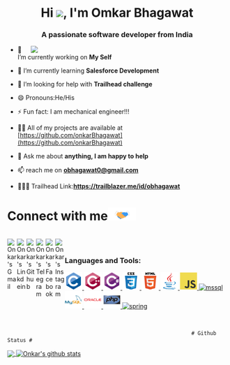 



<h1 align="center">Hi <img src="https://media.giphy.com/media/hvRJCLFzcasrR4ia7z/giphy.gif" width="25px">, I'm Omkar Bhagawat</h1>
<h3 align="center">A passionate software developer from India</h3>

<p >
  <img src="https://st2.depositphotos.com/1802620/7621/v/950/depositphotos_76219969-stock-illustration-online-shopping-flat-concept.jpg"width="450" align='right'>
  
</p> 

- 🔭 I’m currently working on **My Self**

- 🌱 I’m currently learning **Salesforce Development**

- 🤝 I’m looking for help with **Trailhead challenge**

- 😄 Pronouns:He/His

- ⚡ Fun fact: I am mechanical engineer!!!

- 👨‍💻 All of my projects are available at [https://github.com/onkarBhagawat](https://github.com/onkarBhagawat)

- 💬 Ask me about **anything, I am happy to help**

- 📫  reach me on **obhagawat0@gmail.com**

- 👨🏻‍💻   Trailhead Link:**https://trailblazer.me/id/obhagawat**

# Connect with me<img src="https://github.com/OmkarRatnaparkhi/OmkarRatnaparkhi/blob/main/Handshake.gif" height="30px">
 
<br/>
<a href="obhagawat0@gmail.com">
  <img align="left" alt="Onkar's Gmail" width="22px" src="https://cdn.jsdelivr.net/npm/simple-icons@v3/icons/gmail.svg" />
</a>
<a href=https://www.linkedin.com/in/omkar-bhagawat/>
  <img align="left" alt="Onkar's Linkdein" width="22px" src="https://cdn.jsdelivr.net/npm/simple-icons@v3/icons/linkedin.svg" />
</a>
<a href="https://github.com/onkarBhagawat">
  <img align="left" alt="Onkar's Github" width="22px" src="https://cdn.jsdelivr.net/npm/simple-icons@v3/icons/github.svg" />
</a>
<a href="https://t.me/OmkarBhagawat">
  <img align="left" alt="Onkar's Telegram" width="22px" src="https://cdn.jsdelivr.net/npm/simple-icons@v3/icons/telegram.svg" />
</a>
<a href="https://www.facebook.com/ash.jon1/">
  <img align="left" alt="Onkar's Facebook" width="22px" src="https://cdn.jsdelivr.net/npm/simple-icons@v3/icons/facebook.svg" />
</a>
<a href=https://www.instagram.com/omkar_bhagawat/">
  <img align="left" alt="Onkar's Instagram" width="22px" src="https://cdn.jsdelivr.net/npm/simple-icons@v3/icons/instagram.svg" />
</a>                     

                       
<br/>

<h3 align="left">Languages and Tools:</h3>
<p align="left"> <a href="https://www.cprogramming.com/" target="_blank"> <img src="https://raw.githubusercontent.com/devicons/devicon/master/icons/c/c-original.svg" alt="c" width="40" height="40"/> </a> <a href="https://www.w3schools.com/cpp/" target="_blank"> <img src="https://raw.githubusercontent.com/devicons/devicon/master/icons/cplusplus/cplusplus-original.svg" alt="cplusplus" width="40" height="40"/> </a> <a href="https://www.w3schools.com/cs/" target="_blank"> <img src="https://raw.githubusercontent.com/devicons/devicon/master/icons/csharp/csharp-original.svg" alt="csharp" width="40" height="40"/> </a> <a href="https://www.w3schools.com/css/" target="_blank"> <img src="https://raw.githubusercontent.com/devicons/devicon/master/icons/css3/css3-original-wordmark.svg" alt="css3" width="40" height="40"/> </a> <a href="https://www.w3.org/html/" target="_blank"> <img src="https://raw.githubusercontent.com/devicons/devicon/master/icons/html5/html5-original-wordmark.svg" alt="html5" width="40" height="40"/> </a> <a href="https://www.java.com" target="_blank"> <img src="https://raw.githubusercontent.com/devicons/devicon/master/icons/java/java-original.svg" alt="java" width="40" height="40"/> </a> <a href="https://developer.mozilla.org/en-US/docs/Web/JavaScript" target="_blank"> <img src="https://raw.githubusercontent.com/devicons/devicon/master/icons/javascript/javascript-original.svg" alt="javascript" width="40" height="40"/> </a> <a href="https://www.microsoft.com/en-us/sql-server" target="_blank"> <img src="https://cdn.worldvectorlogo.com/logos/microsoft-sql-server.svg" alt="mssql" width="40" height="40"/> </a> <a href="https://www.mysql.com/" target="_blank"> <img src="https://raw.githubusercontent.com/devicons/devicon/master/icons/mysql/mysql-original-wordmark.svg" alt="mysql" width="40" height="40"/> </a> <a href="https://www.oracle.com/" target="_blank"> <img src="https://raw.githubusercontent.com/devicons/devicon/master/icons/oracle/oracle-original.svg" alt="oracle" width="40" height="40"/> </a> <a href="https://www.php.net" target="_blank"> <img src="https://raw.githubusercontent.com/devicons/devicon/master/icons/php/php-original.svg" alt="php" width="40" height="40"/> </a> <a href="https://spring.io/" target="_blank"> <img src="https://www.vectorlogo.zone/logos/springio/springio-icon.svg" alt="spring" width="40" height="40"/> </a> </p>
<br/>


                                                               # Github Status #



<a href="https://github.com/OnkarBhagawat">
  <img align="center" src="https://github-readme-stats.vercel.app/api/top-langs/?username=OnkarBhagawat&theme=light&hide_langs_below=1" />
</a>
<a href="https://github.com/OnkarBhagawat">
 <img align="center" src="https://github-readme-stats.vercel.app/api?username=OnkarBhagawat&show_icons=true&theme=light&line_height=27" alt="Onkar's github stats"/>
</a>

<br />



